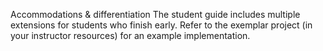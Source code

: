 Accommodations & differentiation
The student guide includes multiple extensions for students who finish early. Refer to the exemplar project (in your instructor resources) for an example implementation.
